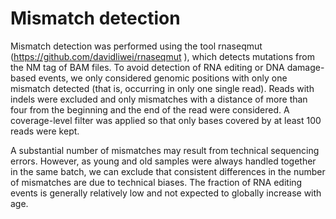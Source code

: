 # Mismatch detection

Mismatch detection was performed using the tool rnaseqmut (https://github.com/davidliwei/rnaseqmut ), which detects mutations from the NM tag of BAM files. To avoid detection of RNA editing or DNA damage-based events, we only considered genomic positions with only one mismatch detected (that is, occurring in only one single read). Reads with indels were excluded and only mismatches with a distance of more than four from the beginning and the end of the read were considered. A coverage-level filter was applied so that only bases covered by at least 100 reads were kept. 

A substantial number of mismatches may result from technical sequencing errors. However, as young and old samples were always handled together in the same batch, we can exclude that consistent differences in the number of mismatches are due to technical biases. The fraction of RNA editing events is generally relatively low and not expected to globally increase with age.
